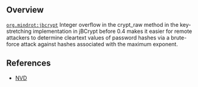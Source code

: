 ## Overview
[`org.mindrot:jbcrypt`](http://search.maven.org/#search%7Cga%7C1%7Ca%3A%22jbcrypt%22)
Integer overflow in the crypt_raw method in the key-stretching implementation in jBCrypt before 0.4 makes it easier for remote attackers to determine cleartext values of password hashes via a brute-force attack against hashes associated with the maximum exponent.

## References
- [NVD](https://web.nvd.nist.gov/view/vuln/detail?vulnId=CVE-2015-0886)